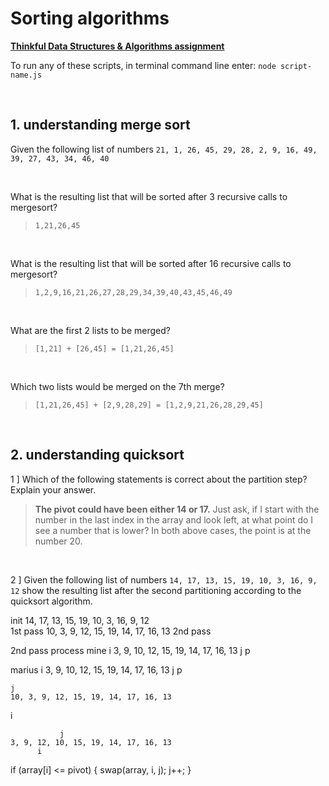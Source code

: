 # Sorting algorithms

**[Thinkful Data Structures & Algorithms assignment](https://courses.thinkful.com/dsa-v1/checkpoint/10#assignment)**

To run any of these scripts, in terminal command line enter: `node script-name.js`



<br />


## 1. understanding merge sort

Given the following list of numbers `21, 1, 26, 45, 29, 28, 2, 9, 16, 49, 39, 27, 43, 34, 46, 40`


<br />

What is the resulting list that will be sorted after 3 recursive calls to mergesort?

> `1,21,26,45`


<br />

What is the resulting list that will be sorted after 16 recursive calls to mergesort?

> `1,2,9,16,21,26,27,28,29,34,39,40,43,45,46,49`


<br />

What are the first 2 lists to be merged?

> `[1,21] + [26,45] = [1,21,26,45]` 


<br />

Which two lists would be merged on the 7th merge?

> `[1,21,26,45] + [2,9,28,29] = [1,2,9,21,26,28,29,45]`



<br />


## 2. understanding quicksort

1 ] Which of the following statements is correct about the partition step? Explain your answer.

> **The pivot could have been either 14 or 17.** Just ask, if I start with the number in the last index in the array and look left, at what point do I see a number that is lower? In both above cases, the point is at the number 20.


<br />

2 ] Given the following list of numbers `14, 17, 13, 15, 19, 10, 3, 16, 9, 12` show the resulting list after the second partitioning according to the quicksort algorithm.

init
    14, 17, 13, 15, 19, 10, 3,  16, 9,  12         
1st pass
    10, 3,  9,  12, 15, 19, 14, 17, 16, 13
2nd pass

2nd pass process
mine
                i
    3,  9,  10, 12, 15, 19, 14, 17, 16, 13
            j
                                        p

marius
                i
    3,  9,  10, 12, 15, 19, 14, 17, 16, 13
            j
                                        p



 
    j                
    10, 3, 9, 12, 15, 19, 14, 17, 16, 13
i                                  

               j                
    3, 9, 12, 10, 15, 19, 14, 17, 16, 13
          i                  


if (array[i] <= pivot) {
    swap(array, i, j);
    j++;
}


